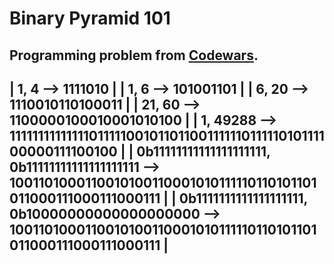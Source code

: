 # Binary Pyramid 101
Programming problem from [Codewars](https://www.codewars.com/kata/5596700a386158e3aa000011).
------------------
| 1, 4  -->  1111010 |
| 1, 6 --> 101001101 |
| 6, 20 --> 1110010110100011 |
| 21, 60 --> 1100000100010001010100 |
| 1, 49288 --> 1111111111111101111100101101100111111011111010111100000111100100 |
| 0b11111111111111111111, 0b11111111111111111111 --> 1001101000110010100110001010111110110101101011000111000111000111 |
| 0b1111111111111111111, 0b10000000000000000000 --> 1001101000110010100110001010111110110101101011000111000111000111 |
------------------